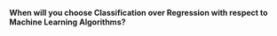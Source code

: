**When will you choose Classification over Regression with respect to Machine Learning Algorithms?**
